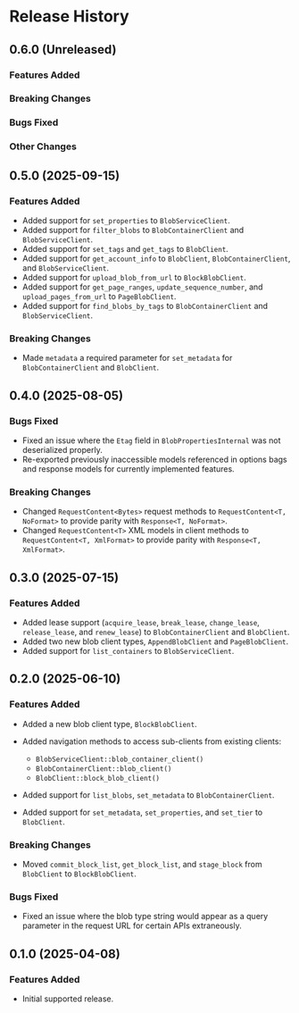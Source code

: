 # Release History

## 0.6.0 (Unreleased)

### Features Added

### Breaking Changes

### Bugs Fixed

### Other Changes

## 0.5.0 (2025-09-15)

### Features Added

* Added support for `set_properties` to `BlobServiceClient`.
* Added support for `filter_blobs` to `BlobContainerClient` and `BlobServiceClient`.
* Added support for `set_tags` and `get_tags` to `BlobClient`.
* Added support for `get_account_info` to `BlobClient`, `BlobContainerClient`, and `BlobServiceClient`.
* Added support for `upload_blob_from_url` to `BlockBlobClient`.
* Added support for `get_page_ranges`, `update_sequence_number`, and `upload_pages_from_url` to `PageBlobClient`.
* Added support for `find_blobs_by_tags` to `BlobContainerClient` and `BlobServiceClient`.

### Breaking Changes

* Made `metadata` a required parameter for `set_metadata` for `BlobContainerClient` and `BlobClient`.

## 0.4.0 (2025-08-05)

### Bugs Fixed

* Fixed an issue where the `Etag` field in `BlobPropertiesInternal` was not deserialized properly.
* Re-exported previously inaccessible models referenced in options bags and response models for currently implemented features.

### Breaking Changes

* Changed `RequestContent<Bytes>` request methods to `RequestContent<T, NoFormat>` to provide parity with `Response<T, NoFormat>`.
* Changed `RequestContent<T>` XML models in client methods to `RequestContent<T, XmlFormat>` to provide parity with `Response<T, XmlFormat>`.

## 0.3.0 (2025-07-15)

### Features Added

* Added lease support (`acquire_lease`, `break_lease`, `change_lease`, `release_lease`, and `renew_lease`) to `BlobContainerClient` and `BlobClient`.
* Added two new blob client types, `AppendBlobClient` and `PageBlobClient`.
* Added support for `list_containers` to `BlobServiceClient`.

## 0.2.0 (2025-06-10)

### Features Added

* Added a new blob client type, `BlockBlobClient`.
* Added navigation methods to access sub-clients from existing clients:
  * `BlobServiceClient::blob_container_client()`
  * `BlobContainerClient::blob_client()`
  * `BlobClient::block_blob_client()`

* Added support for `list_blobs`, `set_metadata` to `BlobContainerClient`.
* Added support for `set_metadata`, `set_properties`, and `set_tier` to `BlobClient`.

### Breaking Changes

* Moved `commit_block_list`, `get_block_list`, and `stage_block` from `BlobClient` to `BlockBlobClient`.

### Bugs Fixed

* Fixed an issue where the blob type string would appear as a query parameter in the request URL for certain APIs extraneously.

## 0.1.0 (2025-04-08)

### Features Added

* Initial supported release.
